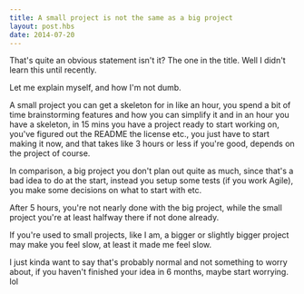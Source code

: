 ```yaml
---
title: A small project is not the same as a big project
layout: post.hbs
date: 2014-07-20
---
```


That's quite an obvious statement isn't it?  The one in the title.  Well I
didn't learn this until recently.

Let me explain myself, and how I'm not dumb.

A small project you can get a skeleton for in like an hour, you spend a bit of
time brainstorming features and how you can simplify it and in an hour you have
a skeleton, in 15 mins you have a project ready to start working on, you've
figured out the README the license etc., you just have to start making it now,
and that takes like 3 hours or less if you're good, depends on the project of
course.

In comparison, a big project you don't plan out quite as much, since that's
a bad idea to do at the start, instead you setup some tests (if you work Agile),
you make some decisions on what to start with etc.

After 5 hours, you're not nearly done with the big project, while the small
project you're at least halfway there if not done already.

If you're used to small projects, like I am, a bigger or slightly bigger project
may make you feel slow, at least it made me feel slow.

I just kinda want to say that's probably normal and not something to worry
about, if you haven't finished your idea in 6 months, maybe start worrying. lol
